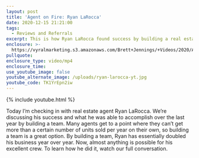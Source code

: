 ```yaml
---
layout: post
title: 'Agent on Fire: Ryan LaRocca'
date: 2020-12-15 21:21:00
tags:
  - Reviews and Referrals
excerpt: This is how Ryan LaRocca found success by building a real estate team.
enclosure: >-
  https://vyralmarketing.s3.amazonaws.com/Brett+Jennings/+Videos/2020/Agent+on+Fire_+Ryan+LaRocca.mp4
pullquote:
enclosure_type: video/mp4
enclosure_time:
use_youtube_image: false
youtube_alternate_image: /uploads/ryan-larocca-yt.jpg
youtube_code: TK1YrEpn2iw
---
```


{% include youtube.html %}

Today I’m checking in with real estate agent Ryan LaRocca. We’re discussing his success and what he was able to accomplish over the last year by building a team. Many agents get to a point where they can’t get more than a certain number of units sold per year on their own, so building a team is a great option. By building a team, Ryan has essentially doubled his business year over year. Now, almost anything is possible for his excellent crew. To learn how he did it, watch our full conversation.
